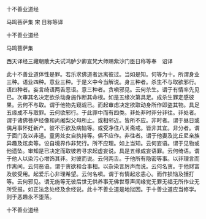   十不善业道经  

马鸣菩萨集  宋 日称等译  

十不善业道经  

马鸣菩萨集  

西天译经三藏朝散大夫试鸿胪少卿宣梵大师赐紫沙门臣日称等奉　诏译  

此十不善业道体性是罪。若乐求佛道者远离彼过。当如是知。何等为十。所谓身业三种。语业四种。意业三种。于是义中今当解说。身三种者。杀生不与取欲邪行。语四种者。妄言绮语两舌恶语。意三种者。贪嗔邪见。云何杀生。谓于有情率先见已。次审其名决定欲杀动身施作断其命根。如是五缘次第具足。成杀生罪定感彼果。云何不与取。谓于他物先窥觇已。而起审虑决定欲取动身所作即盗其物。具足五缘成不与取罪。云何欲邪行。于此罪中而有四类。非处非时非分非往。非处者。谓于诸佛菩萨经像和尚阇梨父母所止。或相邻近。皆所不应。非时者。谓于昼日或偶月事怀妊新产。彼不乐欲及病恼等。或受净住八关斋戒。皆非其宜。非分者。谓于面门及以非道。童男处女自执持等。俱不应作。非往者。谓于他妻及比丘尼亲族异趣及炫卖等。设自境界作非梵行。所不应理。如上当知。云何妄语。谓于见物或他遗坠。审知是已决定而取彼若寻求起虚妄说。具是五缘成妄语罪。云何绮语。谓于他人以染污心增饰其非。对彼而说。云何两舌。于他所有隐密等事。以非理言而作离间。云何恶语。谓于贪欲和合事相。以杂染言厉声而说。云何名贪。于他财富及彼受用。起爱乐心非理希望。云何名嗔。谓于有情起忿恚心。而作损恼及捶打等。云何邪见。谓无施等无彼后世无供养事无佛世尊声闻缘觉无罪无福无所作业无所受报。如正法念处经及余经说。此十不善业道是地狱因。于十善业道应当修学。则于恶趣永不堕落。  

十不善业道经  
